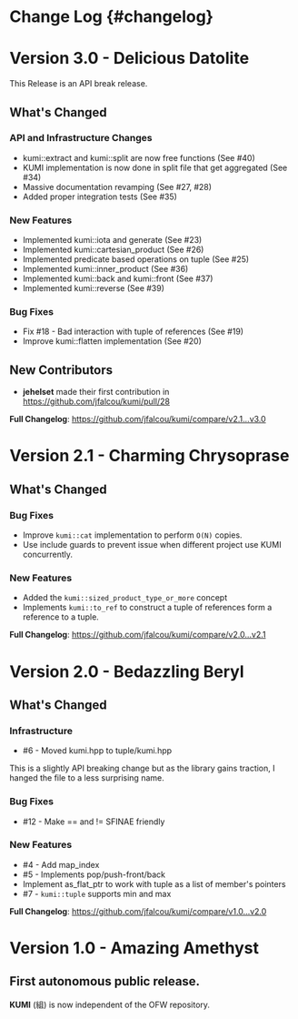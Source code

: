 Change Log {#changelog}
==========

# Version 3.0 - Delicious Datolite

This Release is an API break release.

## What's Changed

### API and Infrastructure Changes
 - kumi::extract and kumi::split are now free functions (See #40)
 - KUMI implementation is now done in split file that get aggregated (See #34)
 - Massive documentation revamping (See #27, #28)
 - Added proper integration tests (See #35)

### New Features
 - Implemented kumi::iota and generate (See #23)
 - Implemented kumi::cartesian_product (See #26)
 - Implemented predicate based operations on tuple (See #25)
 - Implemented kumi::inner_product  (See #36)
 - Implemented kumi::back and kumi::front (See #37)
 - Implemented kumi::reverse (See #39)

### Bug Fixes
 - Fix #18 - Bad interaction with tuple of references (See #19)
 - Improve kumi::flatten implementation (See #20)

## New Contributors
 - **jehelset** made their first contribution in https://github.com/jfalcou/kumi/pull/28

**Full Changelog**: https://github.com/jfalcou/kumi/compare/v2.1...v3.0

# Version 2.1 - Charming Chrysoprase

## What's Changed

### Bug Fixes
 - Improve `kumi::cat` implementation to perform `O(N)` copies.
 - Use include guards to prevent issue when different project use KUMI concurrently.

### New Features
 - Added the `kumi::sized_product_type_or_more` concept
 - Implements `kumi::to_ref` to construct a tuple of references form a reference to a tuple.

**Full Changelog**: https://github.com/jfalcou/kumi/compare/v2.0...v2.1

# Version 2.0 - Bedazzling Beryl

## What's Changed

### Infrastructure
* #6 - Moved kumi.hpp to tuple/kumi.hpp

This is a slightly API breaking change but as the library gains traction, I hanged the file to a
less surprising name.

### Bug Fixes
* #12 - Make == and != SFINAE friendly

### New Features
* #4 - Add map_index
* #5 - Implements pop/push-front/back
* Implement as_flat_ptr to work with tuple as a list of member's pointers
* #7 - `kumi::tuple` supports min and max

**Full Changelog**: https://github.com/jfalcou/kumi/compare/v1.0...v2.0

# Version 1.0 - Amazing Amethyst

## First autonomous public release.

**KUMI** (組) is now independent of the OFW repository.

